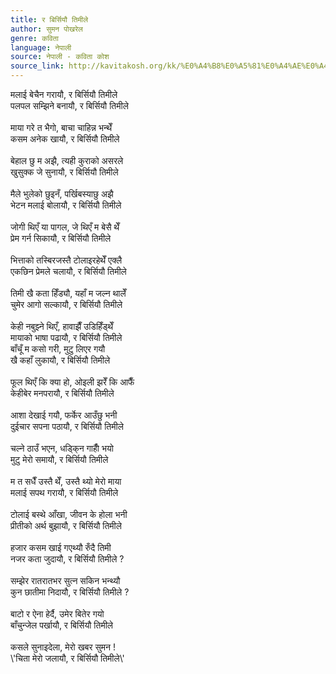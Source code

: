 ```yaml
---
title: र बिर्सियौ तिमीले
author: सुमन पोखरेल
genre: कविता
language: नेपाली
source: नेपाली - कविता कोश
source_link: http://kavitakosh.org/kk/%E0%A4%B8%E0%A5%81%E0%A4%AE%E0%A4%A8_%E0%A4%AA%E0%A5%8B%E0%A4%96%E0%A4%B0%E0%A5%87%E0%A4%B2
---
```


मलाई बेचैन गरायौ, र बिर्सियौ तिमीले  
पलपल सम्झिने बनायौ, र बिर्सियौ तिमीले  
   
माया गरे त भैगो, बाचा चाहिन्न भन्थेँ  
कसम अनेक ‍खायौ, र बिर्सियौ तिमीले  
   
बेहाल छु म अझै, त्यही कुराको असरले  
खुसुक्क जे सुनायौ, र बिर्सियौ तिमीले  
   
मैले भुलेको छुइनँ, पर्खिबस्याछु अझै  
भेटन मलाई बोलायौ, र बिर्सियौ तिमीले  
   
जोगी थिएँ या पागल, जे थिएँ म बेसै थेँ  
प्रेम गर्न सिकायौ, र बिर्सियौ तिमीले  
   
भित्ताको तस्बिरजस्तै टोलाइरहेथेँ एक्लै  
एकछिन प्रेमले चलायौ, र बिर्सियौ तिमीले  
   
तिमी खै कता हिँड्यौ, यहाँ म जल्न थालेँ  
चुमेर आगो सल्कायौ, र बिर्सियौ तिमीले  
   
केही नबुझ्ने थिएँ, हावाझैँ उडिहिँड्थेँ  
मायाको भाषा पढायौ, र बिर्सियौ तिमीले  
बाँचूँ म कसो गरी, मुटु लिएर गयौ  
खै कहाँ लुकायौ, र बिर्सियौ तिमीले  
   
फूल थिएँ कि क्या हो, ओइली झरेँ कि आफैँ  
केहीबेर मनपरायौ, र बिर्सियौ तिमीले  
   
आशा देखाई गयौ, फर्केर आउँछु भनी  
दुईचार सपना पठायौ, र बिर्सियौ तिमीले  
   
चल्ने ठाउँ भएन, धड्कि्न गार्होै भयो  
मुटु मेरो समायौ, र बिर्सियौ तिमीले  
   
म त सधैँ उस्तै थेँ, उस्तै थ्यो मेरो माया  
मलाई सपथ गरायौ, र बिर्सियौ तिमीले  
   
टोलाई बस्थे आँखा, जीवन के होला भनी  
प्रीतीको अर्थ बुझायौ, र बिर्सियौ तिमीले  
   
हजार कसम खाई गएथ्यौ रुँदै तिमी  
नजर कता जुदायौ, र बिर्सियौ तिमीले ?  
   
सम्झेर रातरातभर सुत्न सकिन भन्थ्यौ  
कुन छातीमा निदायौ, र बिर्सियौ तिमीले ?  
   
बाटो र ऐना हेर्दै, उमेर बितेर गयो  
बाँचुन्जेल पर्खायौ, र बिर्सियौ तिमीले  
   
कसले सुनाइदेला, मेरो खबर सुमन !  
\\'चिता मेरो जलायौ, र बिर्सियौ तिमीले\\'
